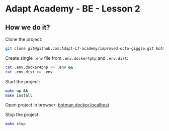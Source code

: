 # Adapt Academy - BE - Lesson 2

## How we do it?

Clone the project:

```bash
git clone git@github.com:Adapt-LT-academy/improved-octo-giggle.git botman.docker.localhost
```

Create single `.env` file from `.env.docker4php` and `.env.dist`:

```bash
cat .env.docker4php >> .env &&
cat .env.dist >> .env
```

Start the project:
```bash
make up &&
make install
```

Open project in browser: [botman.docker.localhost](http://botman.docker.localhost)

Stop the project:
```bash
make stop
```
